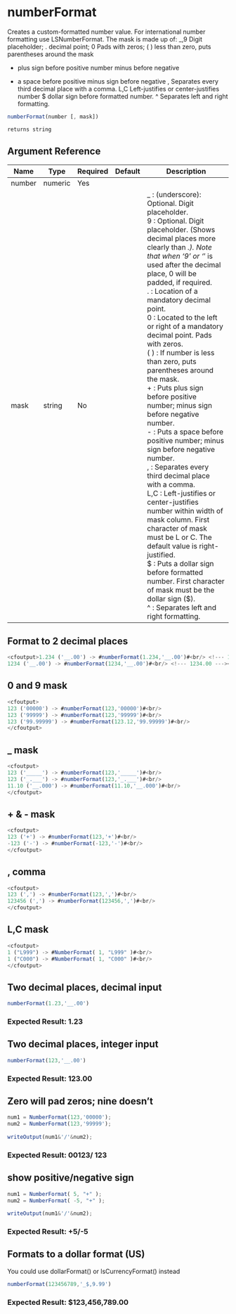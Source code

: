 # numberFormat

Creates a custom-formatted number value. For international
number formatting use LSNumberFormat.
The mask is made up of:
_,9 Digit placeholder; . decimal point; 0 Pads with zeros;
( ) less than zero, puts parentheses around the mask
+ plus sign before positive number minus before negative
- a space before positive minus sign before negative
, Separates every third decimal place with a comma.
L,C Left-justifies or center-justifies number
$ dollar sign before formatted number.
^ Separates left and right formatting.

```javascript
numberFormat(number [, mask])
```

```javascript
returns string
```

## Argument Reference

| Name | Type | Required | Default | Description |
| --- | --- | --- | --- | --- |
| number | numeric | Yes |  |  |
| mask | string | No |  | _ : (underscore): Optional. Digit placeholder.<br />9 : Optional. Digit placeholder. (Shows decimal places more clearly than _.). Note that when ‘9’ or ‘_’  is used after the decimal place, 0 will be padded, if required. <br />. : Location of a mandatory decimal point.<br />0 : Located to the left or right of a mandatory decimal point. Pads with zeros.<br />( ) : If number is less than zero, puts parentheses around the mask.<br />+ : Puts plus sign before positive number; minus sign before negative number.<br />- : Puts a space before positive number; minus sign before negative number.<br />, : Separates every third decimal place with a comma.<br />L,C : Left-justifies or center-justifies number within width of mask column. First character of mask must be L or C. The default value is right-justified.<br />$ : Puts a dollar sign before formatted number. First character of mask must be the dollar sign ($).<br />^ : Separates left and right formatting. |

## Format to 2 decimal places

```javascript
<cfoutput>1.234 ('__.00') -> #numberFormat(1.234,'__.00')#<br/> <!--- 1.23 --->
1234 ('__.00') -> #numberFormat(1234,'__.00')#<br/> <!--- 1234.00 ---></cfoutput>
```

## 0 and 9 mask

```javascript
<cfoutput>
123 ('00000') -> #numberFormat(123,'00000')#<br/>
123 ('99999') -> #numberFormat(123,'99999')#<br/>
123 ('99.99999') -> #numberFormat(123.12,'99.99999')#<br/>
</cfoutput>
```

## _ mask

```javascript
<cfoutput>
123 ('_____') -> #numberFormat(123,'_____')#<br/>
123 ('_.___') -> #numberFormat(123,'_.___')#<br/>
11.10 ('__.000') -> #numberFormat(11.10,'__.000')#<br/>
</cfoutput>
```

## + & - mask

```javascript
<cfoutput>
123 ('+') -> #numberFormat(123,'+')#<br/>
-123 ('-') -> #numberFormat(-123,'-')#<br/>
</cfoutput>
```

## , comma

```javascript
<cfoutput>
123 (',') -> #numberFormat(123,',')#<br/>
123456 (',') -> #numberFormat(123456,',')#<br/>
</cfoutput>
```

## L,C mask

```javascript
<cfoutput>
1 ("L999") -> #NumberFormat( 1, "L999" )#<br/>
1 ("C000") -> #NumberFormat( 1, "C000" )#<br/>
</cfoutput>
```

## Two decimal places, decimal input

```javascript
numberFormat(1.23,'__.00')
```

### Expected Result: 1.23

## Two decimal places, integer input

```javascript
numberFormat(123,'__.00')
```

### Expected Result: 123.00

## Zero will pad zeros; nine doesn’t

```javascript
num1 = NumberFormat(123,'00000');
num2 = NumberFormat(123,'99999');
    
writeOutput(num1&'/'&num2);
```

### Expected Result: 00123/ 123

## show positive/negative sign

```javascript
num1 = NumberFormat( 5, "+" );
num2 = NumberFormat( -5, "+" );
    
writeOutput(num1&'/'&num2);
```

### Expected Result: +5/-5

## Formats to a dollar format (US)

You could use dollarFormat() or lsCurrencyFormat() instead

```javascript
numberFormat(123456789,'_$,9.99')
```

### Expected Result: $123,456,789.00
